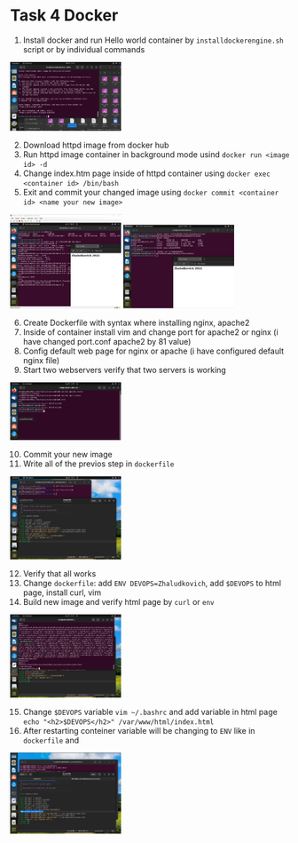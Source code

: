 # Task 4 Docker
1. Install docker and run Hello world container by ```installdockerengine.sh``` script or by individual commands
<img src="https://github.com/Vlad19930310/FirstTask/blob/master/Task4/1.png" width="200" />

2. Download httpd image from docker hub
3. Run httpd image container in background mode usind ```docker run <image id> -d``` 
4. Change index.htm page inside of httpd container  using ```docker exec <container id> /bin/bash```
5. Exit and commit your changed image using ```docker commit <container id> <name your new image>```

<img src="https://github.com/Vlad19930310/FirstTask/blob/master/Task4/2.png" width="200" />
<img src="https://github.com/Vlad19930310/FirstTask/blob/master/Task4/3.png" width="200" />

6. Create Dockerfile with syntax where installing nginx, apache2 
7. Inside of container install vim and change port for apache2 or nginx (i have changed port.conf apache2 by 81 value)
8. Config default web page for nginx or apache (i have configured default nginx file)
9. Start two webservers verify that two servers is working
<img src="https://github.com/Vlad19930310/FirstTask/blob/master/Task4/5.png" width="200" />

10. Commit your new image 
11. Write all of the previos step in ```dockerfile```
<img src="https://github.com/Vlad19930310/FirstTask/blob/master/Task4/6.png" width="200" />

12. Verify that all works
13. Change ```dockerfile```: add ```ENV DEVOPS=Zhaludkovich```, add ```$DEVOPS``` to html page, install curl, vim
14. Build new image and verify html page by ```curl```  or  ```env```
<img src="https://github.com/Vlad19930310/FirstTask/blob/master/Task4/7.png" width="200" />

15. Change ```$DEVOPS``` variable ```vim ~/.bashrc``` and add variable in html page ```echo "<h2>$DEVOPS</h2>" /var/www/html/index.html```
16. After restarting  conteiner variable will be changing  to ```ENV``` like in ```dockerfile``` and 
<img src="https://github.com/Vlad19930310/FirstTask/blob/master/Task4/8.png" width="200" />

